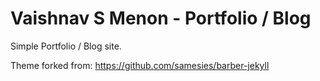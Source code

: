 # Vaishnav S Menon - Portfolio / Blog

Simple Portfolio / Blog site.

Theme forked from: https://github.com/samesies/barber-jekyll